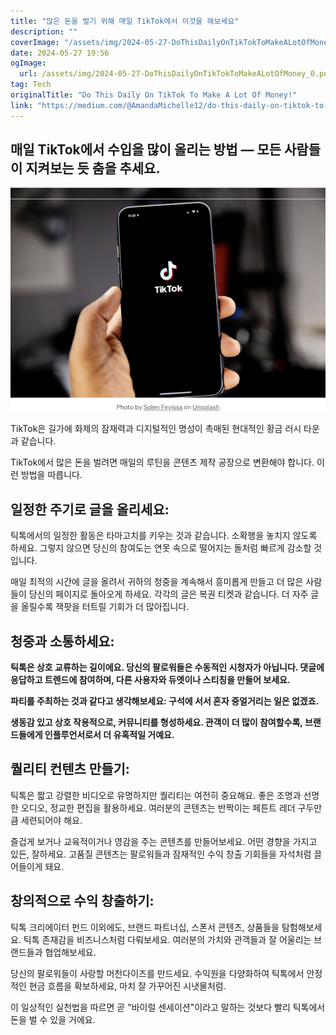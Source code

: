 ```yaml
---
title: "많은 돈을 벌기 위해 매일 TikTok에서 이것을 해보세요"
description: ""
coverImage: "/assets/img/2024-05-27-DoThisDailyOnTikTokToMakeALotOfMoney_0.png"
date: 2024-05-27 19:56
ogImage: 
  url: /assets/img/2024-05-27-DoThisDailyOnTikTokToMakeALotOfMoney_0.png
tag: Tech
originalTitle: "Do This Daily On TikTok To Make A Lot Of Money!"
link: "https://medium.com/@AmandaMichelle12/do-this-daily-on-tiktok-to-make-a-lot-of-money-2a9a431a430e"
---
```



## 매일 TikTok에서 수입을 많이 올리는 방법 — 모든 사람들이 지켜보는 듯 춤을 추세요.

![image](/assets/img/2024-05-27-DoThisDailyOnTikTokToMakeALotOfMoney_0.png)

TikTok은 길가에 화제의 잠재력과 디지털적인 명성이 촉매된 현대적인 황금 러시 타운과 같습니다.

TikTok에서 많은 돈을 벌려면 매일의 루틴을 콘텐츠 제작 공장으로 변환해야 합니다. 이런 방법을 따릅니다.

<div class="content-ad"></div>

## 일정한 주기로 글을 올리세요:

틱톡에서의 일정한 활동은 타마고치를 키우는 것과 같습니다. 소확행을 놓치지 않도록 하세요. 그렇지 않으면 당신의 참여도는 연못 속으로 떨어지는 돌처럼 빠르게 감소할 것입니다.

매일 최적의 시간에 글을 올려서 귀하의 청중을 계속해서 흥미롭게 만들고 더 많은 사람들이 당신의 페이지로 돌아오게 하세요. 각각의 글은 복권 티켓과 같습니다. 더 자주 글을 올릴수록 잭팟을 터트릴 기회가 더 많아집니다.

## 청중과 소통하세요:

<div class="content-ad"></div>

**틱톡은 상호 교류하는 길이에요. 당신의 팔로워들은 수동적인 시청자가 아닙니다. 댓글에 응답하고 트렌드에 참여하며, 다른 사용자와 듀엣이나 스티칭을 만들어 보세요.**

**파티를 주최하는 것과 같다고 생각해보세요: 구석에 서서 혼자 중얼거리는 일은 없겠죠.**

**생동감 있고 상호 작용적으로, 커뮤니티를 형성하세요. 관객이 더 많이 참여할수록, 브랜드들에게 인플루언서로서 더 유혹적일 거예요.**

## 퀄리티 컨텐츠 만들기:

<div class="content-ad"></div>

틱톡은 짧고 강렬한 비디오로 유명하지만 퀄리티는 여전히 중요해요. 좋은 조명과 선명한 오디오, 정교한 편집을 활용하세요. 여러분의 콘텐츠는 반짝이는 페튼트 레더 구두만큼 세련되어야 해요.

즐겁게 보거나 교육적이거나 영감을 주는 콘텐츠를 만들어보세요. 어떤 경향을 가지고 있든, 잘하세요. 고품질 콘텐츠는 팔로워들과 잠재적인 수익 창출 기회들을 자석처럼 끌어들이게 돼요.

## 창의적으로 수익 창출하기:

틱톡 크리에이터 펀드 이외에도, 브랜드 파트너십, 스폰서 콘텐츠, 상품들을 탐험해보세요. 틱톡 존재감을 비즈니스처럼 다뤄보세요. 여러분의 가치와 관객들과 잘 어울리는 브랜드들과 협업해보세요.

<div class="content-ad"></div>

당신의 팔로워들이 사랑할 머천다이즈를 만드세요. 수익원을 다양화하여 틱톡에서 안정적인 현금 흐름을 확보하세요, 마치 잘 가꾸어진 시냇물처럼.

이 일상적인 실천법을 따르면 곧 "바이럴 센세이션"이라고 말하는 것보다 빨리 틱톡에서 돈을 벌 수 있을 거에요.